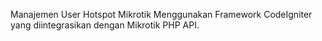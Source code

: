 Manajemen User Hotspot Mikrotik Menggunakan Framework CodeIgniter yang diintegrasikan dengan Mikrotik PHP API.
